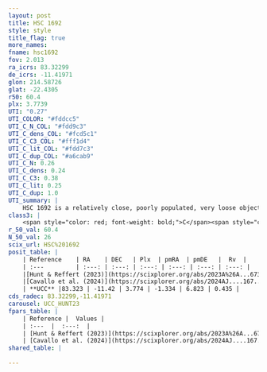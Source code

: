 ```yaml
---
layout: post
title: HSC 1692
style: style
title_flag: true
more_names: 
fname: hsc1692
fov: 2.013
ra_icrs: 83.32299
de_icrs: -11.41971
glon: 214.58726
glat: -22.4305
r50: 60.4
plx: 3.7739
UTI: "0.27"
UTI_COLOR: "#fddcc5"
UTI_C_N_COL: "#fdd9c3"
UTI_C_dens_COL: "#fcd5c1"
UTI_C_C3_COL: "#fff1d4"
UTI_C_lit_COL: "#fdd7c3"
UTI_C_dup_COL: "#a6cab9"
UTI_C_N: 0.26
UTI_C_dens: 0.24
UTI_C_C3: 0.38
UTI_C_lit: 0.25
UTI_C_dup: 1.0
UTI_summary: |
    HSC 1692 is a relatively close, poorly populated, very loose object of low C3 quality. It was recently reported in the literature.
class3: |
    <span style="color: red; font-weight: bold;">C</span><span style="color: #FFC300; font-weight: bold;">B</span>
r_50_val: 60.4
N_50_val: 26
scix_url: HSC%201692
posit_table: |
    | Reference    | RA    | DEC   | Plx  | pmRA  | pmDE   |  Rv  |
    | :---         | :---: | :---: | :---: | :---: | :---: | :---: |
    |[Hunt & Reffert (2023)](https://scixplorer.org/abs/2023A%26A...673A.114H) | 83.218 | -11.289 | 3.792 | -1.194 | 6.963 | 9.026 |
    |[Cavallo et al. (2024)](https://scixplorer.org/abs/2024AJ....167...12C) | 82.711 | -11.999 | 3.789 | -- | -- | -- |
    | **UCC** |83.323 | -11.42 | 3.774 | -1.334 | 6.823 | 0.435 | 
cds_radec: 83.32299,-11.41971
carousel: UCC_HUNT23
fpars_table: |
    | Reference |  Values |
    | :---  |  :---:  |
    | [Hunt & Reffert (2023)](https://scixplorer.org/abs/2023A%26A...673A.114H) | `AV50=0.498, diffAV50=0.433, MOD50=7.087, logAge50=7.763` |
    | [Cavallo et al. (2024)](https://scixplorer.org/abs/2024AJ....167...12C) | `AV50=1.03, dMod50=7.04, logAge50=7.8, [Fe/H]50=0.03` |
shared_table: |
    
---
```

